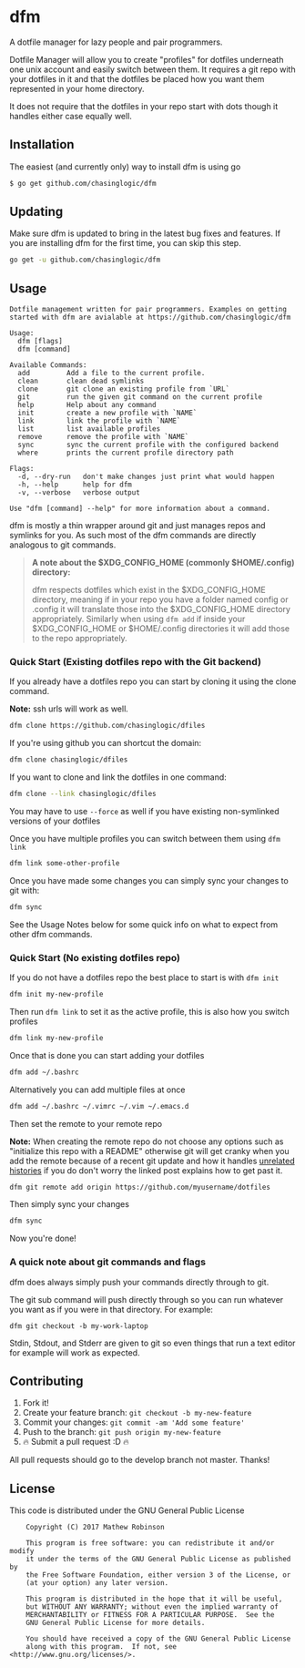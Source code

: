 # dfm
A dotfile manager for lazy people and pair programmers.

Dotfile Manager will allow you to create "profiles" for dotfiles underneath one
unix account and easily switch between them. It requires a git repo with your
dotfiles in it and that the dotfiles be placed how you want them represented in
your home directory.

It does not require that the dotfiles in your repo start with dots though it
handles either case equally well.

## Installation
The easiest (and currently only) way to install dfm is using go

```bash
$ go get github.com/chasinglogic/dfm
```

## Updating

Make sure dfm is updated to bring in the latest bug fixes and features. If you are installing dfm for the first time, you can skip this step.

```bash
go get -u github.com/chasinglogic/dfm
```

## Usage

```text
Dotfile management written for pair programmers. Examples on getting
started with dfm are avialable at https://github.com/chasinglogic/dfm

Usage:
  dfm [flags]
  dfm [command]

Available Commands:
  add         Add a file to the current profile.
  clean       clean dead symlinks
  clone       git clone an existing profile from `URL`
  git         run the given git command on the current profile
  help        Help about any command
  init        create a new profile with `NAME`
  link        link the profile with `NAME`
  list        list available profiles
  remove      remove the profile with `NAME`
  sync        sync the current profile with the configured backend
  where       prints the current profile directory path

Flags:
  -d, --dry-run   don't make changes just print what would happen
  -h, --help      help for dfm
  -v, --verbose   verbose output

Use "dfm [command] --help" for more information about a command.
```

dfm is mostly a thin wrapper around git and just manages repos and symlinks
for you. As such most of the dfm commands are directly analogous to git
commands.

> **A note about the $XDG\_CONFIG\_HOME (commonly $HOME/.config) directory:**
>
> dfm respects dotfiles which exist in the $XDG\_CONFIG\_HOME directory, meaning
> if in your repo you have a folder named config or .config it will translate
> those into the  $XDG\_CONFIG\_HOME directory appropriately. Similarly when
> using `dfm add` if inside your $XDG\_CONFIG\_HOME or $HOME/.config directories
> it will add those to the repo appropriately.

### Quick Start (Existing dotfiles repo with the Git backend)

If you already have a dotfiles repo you can start by cloning it using the clone
command.

**Note:** ssh urls will work as well.

```bash
dfm clone https://github.com/chasinglogic/dfiles
```

If you're using github you can shortcut the domain:

```bash
dfm clone chasinglogic/dfiles
```

If you want to clone and link the dotfiles in one command:

```bash
dfm clone --link chasinglogic/dfiles
```

You may have to use `--force` as well if you have existing non-symlinked
versions of your dotfiles

Once you have multiple profiles you can switch between them using `dfm link`

```bash
dfm link some-other-profile
```

Once you have made some changes you can simply sync your changes to git with:

```bash
dfm sync
```

See the Usage Notes below for some quick info on what to expect from other dfm
commands.

### Quick Start (No existing dotfiles repo)

If you do not have a dotfiles repo the best place to start is with `dfm init`

```bash
dfm init my-new-profile
```

Then run `dfm link` to set it as the active profile, this is also how you
switch profiles

```bash
dfm link my-new-profile
```

Once that is done you can start adding your dotfiles

```bash
dfm add ~/.bashrc
```

Alternatively you can add multiple files at once

```bash
dfm add ~/.bashrc ~/.vimrc ~/.vim ~/.emacs.d
```

Then set the remote to your remote repo

**Note:** When creating the remote repo do not choose any options such as
"initialize this repo with a README" otherwise git will get cranky when you add
the remote because of a recent git update and how it handles [unrelated
histories](http://stackoverflow.com/questions/37937984/git-refusing-to-merge-unrelated-histories)
if you do don't worry the linked post explains how to get past it.

```bash
dfm git remote add origin https://github.com/myusername/dotfiles
```

Then simply sync your changes

```bash
dfm sync
```

Now you're done!

### A quick note about git commands and flags

dfm does always simply push your commands directly through to git.

The git sub command will push directly through so you can run whatever you want
as if you were in that directory. For example:

`dfm git checkout -b my-work-laptop`

Stdin, Stdout, and Stderr are given to git so even things that run a text
editor for example will work as expected.

## Contributing

1. Fork it!
2. Create your feature branch: `git checkout -b my-new-feature`
3. Commit your changes: `git commit -am 'Add some feature'`
4. Push to the branch: `git push origin my-new-feature`
5. :fire: Submit a pull request :D :fire:

All pull requests should go to the develop branch not master. Thanks!

## License

This code is distributed under the GNU General Public License

```
    Copyright (C) 2017 Mathew Robinson

    This program is free software: you can redistribute it and/or modify
    it under the terms of the GNU General Public License as published by
    the Free Software Foundation, either version 3 of the License, or
    (at your option) any later version.

    This program is distributed in the hope that it will be useful,
    but WITHOUT ANY WARRANTY; without even the implied warranty of
    MERCHANTABILITY or FITNESS FOR A PARTICULAR PURPOSE.  See the
    GNU General Public License for more details.

    You should have received a copy of the GNU General Public License
    along with this program.  If not, see <http://www.gnu.org/licenses/>.
```
